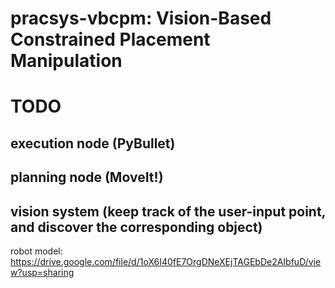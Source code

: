 # pracsys-vbcpm: Vision-Based Constrained Placement Manipulation
# TODO
## execution node (PyBullet)
## planning node (MoveIt!)
## vision system (keep track of the user-input point, and discover the corresponding object)
robot model: https://drive.google.com/file/d/1oX6I40fE7OrgDNeXEjTAGEbDe2AIbfuD/view?usp=sharing 
